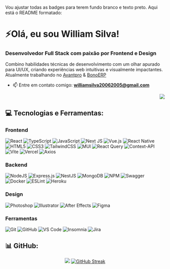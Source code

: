 Vou ajustar todas as badges para terem fundo branco e texto preto. Aqui está o README formatado:

# ⚡Olá, eu sou William Silva!

### Desenvolvedor Full Stack com paixão por Frontend e Design

Combino habilidades técnicas de desenvolvimento com um olhar apurado para UI/UX, criando experiências web intuitivas e visualmente impactantes.
Atualmente trabalhando no [Avantpro](https://avantpro.com.br/) & [BonoERP](https://bonoerp.com/)

- 📫 Entre em contato comigo: **williamsilva20062005@gmail.com**
<div align="right">

[![](https://visitcount.itsvg.in/api?id=WilliamSilvaOliveiraa&icon=8&color=6)](https://visitcount.itsvg.in)

</div>

## 💻 Tecnologias e Ferramentas:

### Frontend

![React](https://img.shields.io/badge/react-%23F0F0F0.svg?style=for-the-badge&logo=react&logoColor=black)
![TypeScript](https://img.shields.io/badge/typescript-%23F0F0F0.svg?style=for-the-badge&logo=typescript&logoColor=black)
![JavaScript](https://img.shields.io/badge/javascript-%23F0F0F0.svg?style=for-the-badge&logo=javascript&logoColor=black)
![Next JS](https://img.shields.io/badge/Next-%23F0F0F0.svg?style=for-the-badge&logo=next.js&logoColor=black)
![Vue.js](https://img.shields.io/badge/vuejs-%23F0F0F0.svg?style=for-the-badge&logo=vuedotjs&logoColor=black)
![React Native](https://img.shields.io/badge/react_native-%23F0F0F0.svg?style=for-the-badge&logo=react&logoColor=black)
![HTML5](https://img.shields.io/badge/html5-%23F0F0F0.svg?style=for-the-badge&logo=html5&logoColor=black)
![CSS3](https://img.shields.io/badge/css3-%23F0F0F0.svg?style=for-the-badge&logo=css3&logoColor=black)
![TailwindCSS](https://img.shields.io/badge/tailwindcss-%23F0F0F0.svg?style=for-the-badge&logo=tailwind-css&logoColor=black)
![MUI](https://img.shields.io/badge/MUI-%23F0F0F0.svg?style=for-the-badge&logo=mui&logoColor=black)
![React Query](https://img.shields.io/badge/-React%20Query-%23F0F0F0?style=for-the-badge&logo=react%20query&logoColor=black)
![Context-API](https://img.shields.io/badge/Context--Api-%23F0F0F0?style=for-the-badge&logo=react&logoColor=black)
![Vite](https://img.shields.io/badge/vite-%23F0F0F0.svg?style=for-the-badge&logo=vite&logoColor=black)
![Vercel](https://img.shields.io/badge/vercel-%23F0F0F0.svg?style=for-the-badge&logo=vercel&logoColor=black)
![Axios](https://img.shields.io/badge/axios-%23F0F0F0.svg?style=for-the-badge&logo=axios&logoColor=black)

### Backend

![NodeJS](https://img.shields.io/badge/node.js-%23F0F0F0.svg?style=for-the-badge&logo=node.js&logoColor=black)
![Express.js](https://img.shields.io/badge/express.js-%23F0F0F0.svg?style=for-the-badge&logo=express&logoColor=black)
![NestJS](https://img.shields.io/badge/nestjs-%23F0F0F0.svg?style=for-the-badge&logo=nestjs&logoColor=black)
![MongoDB](https://img.shields.io/badge/MongoDB-%23F0F0F0.svg?style=for-the-badge&logo=mongodb&logoColor=black)
![NPM](https://img.shields.io/badge/NPM-%23F0F0F0.svg?style=for-the-badge&logo=npm&logoColor=black)
![Swagger](https://img.shields.io/badge/-Swagger-%23F0F0F0?style=for-the-badge&logo=swagger&logoColor=black)
![Docker](https://img.shields.io/badge/docker-%23F0F0F0.svg?style=for-the-badge&logo=docker&logoColor=black)
![ESLint](https://img.shields.io/badge/ESLint-%23F0F0F0.svg?style=for-the-badge&logo=eslint&logoColor=black)
![Heroku](https://img.shields.io/badge/heroku-%23F0F0F0.svg?style=for-the-badge&logo=heroku&logoColor=black)

### Design

![Photoshop](https://img.shields.io/badge/adobe%20photoshop-%23F0F0F0.svg?style=for-the-badge&logo=adobe%20photoshop&logoColor=black)
![Illustrator](https://img.shields.io/badge/adobe%20illustrator-%23F0F0F0.svg?style=for-the-badge&logo=adobe%20illustrator&logoColor=black)
![After Effects](https://img.shields.io/badge/Adobe%20After%20Effects-%23F0F0F0.svg?style=for-the-badge&logo=Adobe%20After%20Effects&logoColor=black)
![Figma](https://img.shields.io/badge/figma-%23F0F0F0.svg?style=for-the-badge&logo=figma&logoColor=black)

### Ferramentas

![Git](https://img.shields.io/badge/git-%23F0F0F0.svg?style=for-the-badge&logo=git&logoColor=black)
![GitHub](https://img.shields.io/badge/github-%23F0F0F0.svg?style=for-the-badge&logo=github&logoColor=black)
![VS Code](https://img.shields.io/badge/Visual%20Studio%20Code-%23F0F0F0.svg?style=for-the-badge&logo=visual-studio-code&logoColor=black)
![Insomnia](https://img.shields.io/badge/Insomnia-%23F0F0F0?style=for-the-badge&logo=insomnia&logoColor=black)
![Jira](https://img.shields.io/badge/jira-%23F0F0F0.svg?style=for-the-badge&logo=jira&logoColor=black)

## 📊 GitHub:

<div align="center">

![](https://github-readme-stats.vercel.app/api?username=WilliamSilvaOliveiraa&theme=transparent&hide_border=true&include_all_commits=true&count_private=true&private_count=true&rank_icon=github&show_icons=true&title_color=2f80ed&text_color=434d58&icon_color=2f80ed&bg_color=f0f0f0)
[![GitHub Streak](https://github-readme-streak-stats.herokuapp.com?user=WilliamSilvaOliveiraa&theme=transparent&hide_border=true&locale=pt_BR&date_format=j%2Fn%5B%2FY%5D&card_width=350&hide_longest_streak=true&background=f0f0f0&ring=2F80ED&fire=2F80ED&currStreakNum=434D58&sideNums=434D58&currStreakLabel=434D58&sideLabels=434D58&dates=434D58)](https://git.io/streak-stats)

</div>
